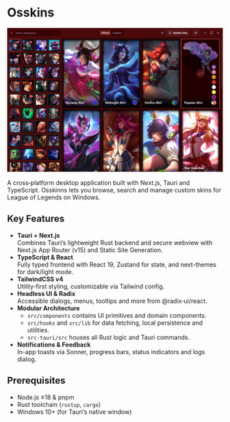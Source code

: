 # Osskins

![App Screenshot](public/osskins-screenshot.png)

A cross‑platform desktop application built with Next.js, Tauri and TypeScript. Osskinns lets you browse, search and manage custom skins for League of Legends on Windows.

## Key Features

- **Tauri + Next.js**  
  Combines Tauri’s lightweight Rust backend and secure webview with Next.js App Router (v15) and Static Site Generation.
- **TypeScript & React**  
  Fully typed frontend with React 19, Zustand for state, and next-themes for dark/light mode.
- **TailwindCSS v4**  
  Utility‑first styling, customizable via Tailwind config.
- **Headless UI & Radix**  
  Accessible dialogs, menus, tooltips and more from @radix‑ui/react.
- **Modular Architecture**
  - `src/components` contains UI primitives and domain components.
  - `src/hooks` and `src/lib` for data fetching, local persistence and utilities.
  - `src-tauri/src` houses all Rust logic and Tauri commands.
- **Notifications & Feedback**  
  In-app toasts via Sonner, progress bars, status indicators and logs dialog.

## Prerequisites

- Node.js ≥18 & pnpm
- Rust toolchain (`rustup`, `cargo`)
- Windows 10+ (for Tauri’s native window)
